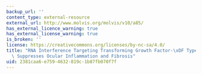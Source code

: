 ```yaml
---
backup_url: ''
content_type: external-resource
external_url: http://www.molvis.org/molvis/v10/a85/
has_external_licence_warning: true
has_external_license_warning: true
is_broken: ''
license: https://creativecommons.org/licenses/by-nc-sa/4.0/
title: "RNA Interference Targeting Transforming Growth Factor-\xDF Type II Receptor\
  \ Suppresses Ocular Inflammation and Fibrosis"
uid: 2381caa6-e759-4632-819c-1b87fb070f7f
---
```

